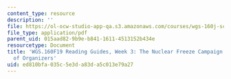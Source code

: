 ```yaml
---
content_type: resource
description: ''
file: https://ol-ocw-studio-app-qa.s3.amazonaws.com/courses/wgs-160j-science-activism-gender-race-and-power-fall-2019/ed810bfa035c5e3da83da5c013e79a27_MITWGS_160F19_Wk3ReadingGuide.pdf
file_type: application/pdf
parent_uid: 015aad82-9b9e-b841-1611-4513152b434e
resourcetype: Document
title: 'WGS.160F19 Reading Guides, Week 3: The Nuclear Freeze Campaign and the Role
  of Organizers'
uid: ed810bfa-035c-5e3d-a83d-a5c013e79a27
---
```

